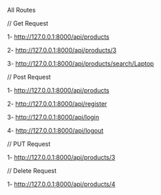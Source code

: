 All Routes

// Get Request

1- http://127.0.0.1:8000/api/products

2- http://127.0.0.1:8000/api/products/3

3- http://127.0.0.1:8000/api/products/search/Laptop

// Post Request

1- http://127.0.0.1:8000/api/products

2- http://127.0.0.1:8000/api/register

3- http://127.0.0.1:8000/api/login

4- http://127.0.0.1:8000/api/logout

// PUT Request

1- http://127.0.0.1:8000/api/products/3

// Delete Request

1- http://127.0.0.1:8000/api/products/4
